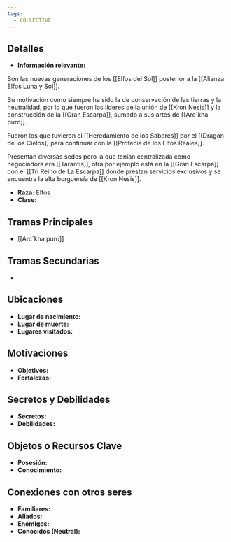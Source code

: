 ```yaml
---
tags:
  - COLLECTIVE
---
```

## Detalles
- **Información relevante:**

Son las nuevas generaciones de los [[Elfos del Sol]] posterior a la [[Alianza Elfos Luna y Sol]].

Su motivación como siempre ha sido la de conservación de las tierras y la neutralidad, por lo que fueron los líderes de la unión de [[Kron Nesis]] y la construcción de la [[Gran Escarpa]], sumado a sus artes de [[Arc´kha puro]].

Fueron los que tuvieron el [[Heredamiento de los Saberes]] por el [[Dragon de los Cielos]] para continuar con la [[Profecía de los Elfos Reales]].

Presentan diversas sedes pero la que tenían centralizada como negociadora era [[Tarantis]], otra por ejemplo está en la [[Gran Escarpa]] con el [[Tri Reino de La Escarpa]] donde prestan servicios exclusivos y se encuentra la alta burguersía de [[Kron Nesis]].

- **Raza:** Elfos
- **Clase:**

## Tramas Principales
- [[Arc´kha puro]]

## Tramas Secundarias
- 

## Ubicaciones
- **Lugar de nacimiento:**
- **Lugar de muerte:**
- **Lugares visitados:**

## Motivaciones
- **Objetivos:**
- **Fortalezas:**

## Secretos y Debilidades 
- **Secretos:**
- **Debilidades:**

## Objetos o Recursos Clave
- **Posesión:**
- **Conocimiento:**

## Conexiones con otros seres
- **Familiares:**
- **Aliados:** 
- **Enemigos:** 
- **Conocidos (Neutral):**
